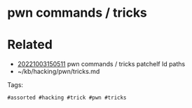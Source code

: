 # pwn commands / tricks

# Related

- [20221003150511](/zet/20221003150511/README.md) pwn commands / tricks patchelf ld paths
- ~/kb/hacking/pwn/tricks.md

Tags:

    #assorted #hacking #trick #pwn #tricks
